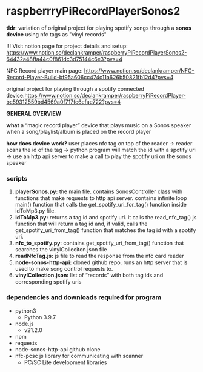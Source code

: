# raspberrryPiRecordPlayerSonos2
**tldr**: variation of original project for playing spotify songs through a **sonos device** using nfc tags as "vinyl records"

!!! Visit notion page for project details and setup: https://www.notion.so/declankramper/raspberryPiRecordPlayerSonos2-64432a48ffa44c0f861dc3d75144c6e3?pvs=4


NFC Record player main page: https://www.notion.so/declankramper/NFC-Record-Player-Build-bf95a606cc474c11a626b50821fb12d4?pvs=4

original project for playing through a spotify connected device:https://www.notion.so/declankramper/raspberryPiRecordPlayer-bc59312559bd4569a0f717fc6efae722?pvs=4 

**GENERAL OVERVIEW**

**what**
a “magic record player” device that plays music on a Sonos speaker when a song/playlist/album is placed on the record player

**how does device work?**
user places nfc tag on top of the reader → reader scans the id of the tag → python program will match the id with a spotify uri → use an http api server to make a call to play the spotify uri on the sonos speaker

### scripts

1. **playerSonos.py:** the main file. contains SonosController class with functions that make requests to http api server. contains infinite loop main() function that calls the get_spotify_uri_for_tag() function inside idToMp3.py file.
2. **idToMp3.py:** returns a tag id and spotify uri. it calls the read_nfc_tag() js function that will return a tag id and, if valid, calls the get_spotify_uri_from_tag() function that matches the tag id with a spotify uri.
3. **nfc_to_spotify.py**: contains get_spotify_uri_from_tag() function that searches the vinylColleciton.json file
4. **readNfcTag.js:** js file to read the response from the nfc card reader
5. **node-sonos-http-api:** cloned github repo. runs an http server that is used to make song control requests to.
6. **vinylCollection.json:** list of “records” with both tag ids and corresponding spotify uris


### dependencies and downloads required for program
- python3
    - Python 3.9.7
- node.js
    - v21.2.0
- npm
- requests
- node-sonos-http-api github clone
- nfc-pcsc js library for communicating with scanner
    - PC/SC Lite development libraries